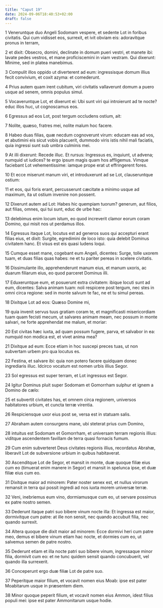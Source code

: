 ```yaml
---
title: "Caput 19"
date: 2024-09-06T18:40:53+02:00
draft: false
---
```




1 Veneruntque duo Angeli Sodomam vespere, et sedente Lot in foribus civitatis. Qui cum vidisset eos, surrexit, et ivit obviam eis: adoravitque pronus in terram,

2 et dixit: Obsecro, domini, declinate in domum pueri vestri, et manete ibi: lavate pedes vestros, et mane proficiscemini in viam vestram. Qui dixerunt: Minime, sed in platea manebimus.

3 Compulit illos oppido ut diverterent ad eum: ingressisque domum illius fecit convivium, et coxit azyma: et comederunt.

4 Prius autem quam irent cubitum, viri civitatis vallaverunt domum a puero usque ad senem, omnis populus simul.

5 Vocaveruntque Lot, et dixerunt ei: Ubi sunt viri qui introierunt ad te nocte? educ illos huc, ut cognoscamus eos.

6 Egressus ad eos Lot, post tergum occludens ostium, ait:

7 Nolite, quæso, fratres mei, nolite malum hoc facere.

8 Habeo duas filias, quæ necdum cognoverunt virum: educam eas ad vos, et abutimini eis sicut vobis placuerit, dummodo viris istis nihil mali faciatis, quia ingressi sunt sub umbra culminis mei.

9 At illi dixerunt: Recede illuc. Et rursus: Ingressus es, inquiunt, ut advena; numquid ut iudices? te ergo ipsum magis quam hos affligemus. Vimque faciebant Lot vehementissime: iamque prope erat ut effringerent fores.

10 Et ecce miserunt manum viri, et introduxerunt ad se Lot, clauseruntque ostium:

11 et eos, qui foris erant, percusserunt cæcitate a minimo usque ad maximum, ita ut ostium invenire non possent.

12 Dixerunt autem ad Lot: Habes hic quempiam tuorum? generum, aut filios, aut filias, omnes, qui tui sunt, educ de urbe hac:

13 delebimus enim locum istum, eo quod increverit clamor eorum coram Domino, qui misit nos ut perdamus illos.

14 Egressus itaque Lot, locutus est ad generos suos qui accepturi erant filias eius, et dixit: Surgite, egredimini de loco isto: quia delebit Dominus civitatem hanc. Et visus est eis quasi ludens loqui.

15 Cumque esset mane, cogebant eum Angeli, dicentes: Surge, tolle uxorem tuam, et duas filias quas habes: ne et tu pariter pereas in scelere civitatis.

16 Dissimulante illo, apprehenderunt manum eius, et manum uxoris, ac duarum filiarum eius, eo quod parceret Dominus illi.

17 Eduxeruntque eum, et posuerunt extra civitatem: ibique locuti sunt ad eum, dicentes: Salva animam tuam: noli respicere post tergum, nec stes in omni circa regione: sed in monte salvum te fac, ne et tu simul pereas.

18 Dixitque Lot ad eos: Quæso Domine mi,

19 quia invenit servus tuus gratiam coram te, et magnificasti misericordiam tuam quam fecisti mecum, ut salvares animam meam, nec possum in monte salvari, ne forte apprehendat me malum, et moriar:

20 Est civitas hæc iuxta, ad quam possum fugere, parva, et salvabor in ea: numquid non modica est, et vivet anima mea?

21 Dixitque ad eum: Ecce etiam in hoc suscepi preces tuas, ut non subvertam urbem pro qua locutus es.

22 Festina, et salvare ibi: quia non potero facere quidquam donec ingrediaris illuc. Idcirco vocatum est nomen urbis illius Segor.

23 Sol egressus est super terram, et Lot ingressus est Segor.

24 Igitur Dominus pluit super Sodomam et Gomorrham sulphur et ignem a Domino de cælo:

25 et subvertit civitates has, et omnem circa regionem, universos habitatores urbium, et cuncta terræ virentia.

26 Respiciensque uxor eius post se, versa est in statuam salis.

27 Abraham autem consurgens mane, ubi steterat prius cum Domino,

28 intuitus est Sodomam et Gomorrham, et universam terram regionis illius: viditque ascendentem favillam de terra quasi fornacis fumum.

29 Cum enim subverteret Deus civitates regionis illius, recordatus Abrahæ, liberavit Lot de subversione urbium in quibus habitaverat.

30 Ascenditque Lot de Segor, et mansit in monte, duæ quoque filiæ eius cum eo (timuerat enim manere in Segor) et mansit in spelunca ipse, et duæ filiæ eius cum eo.

31 Dixitque maior ad minorem: Pater noster senex est, et nullus virorum remansit in terra qui possit ingredi ad nos iuxta morem universæ terræ.

32 Veni, inebriemus eum vino, dormiamusque cum eo, ut servare possimus ex patre nostro semen.

33 Dederunt itaque patri suo bibere vinum nocte illa: Et ingressa est maior, dormivitque cum patre: at ille non sensit, nec quando accubuit filia, nec quando surrexit.

34 Altera quoque die dixit maior ad minorem: Ecce dormivi heri cum patre meo, demus ei bibere vinum etiam hac nocte, et dormies cum eo, ut salvemus semen de patre nostro.

35 Dederunt etiam et illa nocte patri suo bibere vinum, ingressaque minor filia, dormivit cum eo: et ne tunc quidem sensit quando concubuerit, vel quando illa surrexerit.

36 Conceperunt ergo duæ filiæ Lot de patre suo.

37 Peperitque maior filium, et vocavit nomen eius Moab: ipse est pater Moabitarum usque in præsentem diem.

38 Minor quoque peperit filium, et vocavit nomen eius Ammon, idest filius populi mei: ipse est pater Ammonitarum usque hodie.

